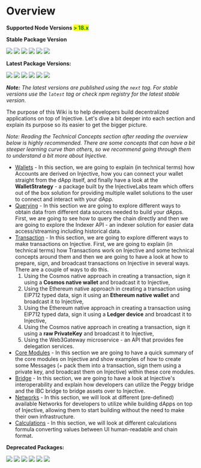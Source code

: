 # Overview

**Supported Node Versions&#x20;**<mark style="color:green;">**> 18.x**</mark>

**Stable Package Version**

![](https://img.shields.io/npm/v/%40injectivelabs/sdk-ts/latest?label=%40injectivelabs%2Fsdk-ts) ![](https://img.shields.io/npm/v/%40injectivelabs/wallet-strategy/latest?label=%40injectivelabs%2Fwallet-strategy) ![](https://img.shields.io/npm/v/%40injectivelabs/wallet-core/latest?label=%40injectivelabs%2Fwallet-core) ![](https://img.shields.io/npm/v/%40injectivelabs/networks/latest?label=%40injectivelabs%2Fnetworks) ![](https://img.shields.io/npm/v/%40injectivelabs/ts-types/latest?label=%40injectivelabs%2Fts-types) ![](https://img.shields.io/npm/v/%40injectivelabs/utils/latest?label=%40injectivelabs%2Futils)

**Latest Package Versions:**

![](https://img.shields.io/npm/v/%40injectivelabs/sdk-ts/next?label=%40injectivelabs%2Fsdk-ts) ![](https://img.shields.io/npm/v/%40injectivelabs/wallet-strategy/next?label=%40injectivelabs%2Fwallet-strategy) ![](https://img.shields.io/npm/v/%40injectivelabs/wallet-core/next?label=%40injectivelabs%2Fwallet-core) ![](https://img.shields.io/npm/v/%40injectivelabs/networks/next?label=%40injectivelabs%2Fnetworks) ![](https://img.shields.io/npm/v/%40injectivelabs/ts-types/next?label=%40injectivelabs%2Fts-types) ![](https://img.shields.io/npm/v/%40injectivelabs/utils/next?label=%40injectivelabs%2Futils)

_**Note:** The latest versions are published using the `next` tag. For stable versions use the `latest` tag or check npm registry for the latest stable version._

The purpose of this Wiki is to help developers build decentralized applications on top of Injective. Let's dive a bit deeper into each section and explain its purpose so its easier to get the bigger picture.

_Note: Reading the Technical Concepts section after reading the overview below is highly recommended. There are some concepts that can have a bit steeper learning curve than others, so we recommend going through them to understand a bit more about Injective._

* [Wallets](wallets/wallet.md) - In this section, we are going to explain (in technical terms) how Accounts are derived on Injective, how you can connect your wallet straight from the dApp itself, and finally have a look at the **WalletStrategy** - a package built by the InjectiveLabs team which offers out of the box solution for providing multiple wallet solutions to the user to connect and interact with your dApp.
* [Querying](querying/querying.md) - In this section we are going to explore different ways to obtain data from different data sources needed to build your dApps. First, we are going to see how to query the chain directly and then we are going to explore the Indexer API - an indexer solution for easier data access/streaming including historical data.
* [Transaction](transactions/transactions.md) - In this section, we are going to explore different ways to make transactions on Injective. First, we are going to explain (in technical terms) how Transactions work on Injective and some technical concepts around them and then we are going to have a look at how to prepare, sign, and broadcast transactions on Injective in several ways. There are a couple of ways to do this.
  1. Using the Cosmos native approach in creating a transaction, sign it using a **Cosmos native wallet** and broadcast it to Injective,
  2. Using the Ethereum native approach in creating a transaction using EIP712 typed data, sign it using an **Ethereum native wallet** and broadcast it to Injective,
  3. Using the Ethereum native approach in creating a transaction using EIP712 typed data, sign it using a **Ledger device** and broadcast it to Injective,
  4. Using the Cosmos native approach in creating a transaction, sign it using a **raw PrivateKey** and broadcast it to Injective,
  5. Using the Web3Gateway microservice - an API that provides fee delegation services.
* [Core Modules](core-modules-and-examples/core-modules.md) - In this section we are going to have a quick summary of the core modules on Injective and show examples of how to create some Messages (+ pack them into a transaction, sign them using a private key, and broadcast them on Injective) within these core modules.
* [Bridge](bridges/bridge.md) - In this section, we are going to have a look at Injective's interoperability and explain how developers can utilize the Peggy bridge and the IBC bridge to bridge assets over to Injective.
* [Networks](getting-started/application-concepts/networks.md) - In this section, we will look at different (pre-defined) available Networks for developers to utilize while building dApps on top of Injective, allowing them to start building without the need to make their own infrastructure.
* [Calculations](getting-started/application-concepts/calculations/) - In this section, we will look at different calculations formula converting values between UI human-readable and chain format.

**Deprecated Packages:**

![](https://img.shields.io/npm/v/%40injectivelabs/bridge-ts/latest?label=%40injectivelabs%2Fbridge-ts) ![](https://img.shields.io/npm/v/%40injectivelabs/contracts/latest?label=%40injectivelabs%2Fcontracts) ![](https://img.shields.io/npm/v/%40injectivelabs/wallet-ts/latest?label=%40injectivelabs%2Fwallet-ts) ![](https://img.shields.io/npm/v/%40injectivelabs/sdk-ui-ts/latest?label=%40injectivelabs%2Fsdk-ui-ts) ![](https://img.shields.io/npm/v/%40injectivelabs/token-utils/latest?label=%40injectivelabs%2Ftoken-utils) ![](https://img.shields.io/npm/v/%40injectivelabs%2Ftoken-metadata/latest?label=%40injectivelabs%2Ftoken-metadata)
